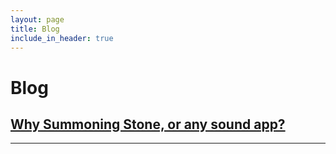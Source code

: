 ```yaml
---
layout: page
title: Blog
include_in_header: true
---
```


# Blog

## [Why Summoning Stone, or any sound app?](https://summoningstone.app/blog_pages/why_audio)

________
